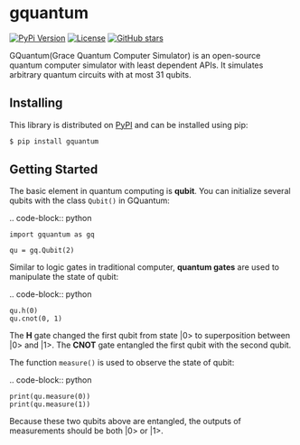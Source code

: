 # gquantum

[![PyPi
Version](https://img.shields.io/pypi/v/gquantum.svg?style=for-the-badge)](https://pypi.python.org/pypi/gquantum)
[![License](https://img.shields.io/pypi/l/gquantum.svg?style=for-the-badge)](https://pypi.python.org/pypi/gquantum/)
[![GitHub
stars](https://img.shields.io/github/stars/yangzheliu/gquantum.svg?style=for-the-badge&label=Stars)](https://github.com/YangzheLiu/gquantum)

GQuantum(Grace Quantum Computer Simulator) is an open-source quantum computer simulator with least dependent APIs. It simulates arbitrary quantum circuits with at most 31 qubits.

## Installing

This library is distributed on
[PyPI](https://pypi.python.org/pypi/gquantum) and can be installed using
pip:

```bash
$ pip install gquantum
```

## Getting Started

The basic element in quantum computing is **qubit**. You can initialize several qubits with the class ``Qubit()`` in GQuantum:

.. code-block:: python

    import gquantum as gq
    
    qu = gq.Qubit(2)
    
Similar to logic gates in traditional computer, **quantum gates** are used to manipulate the state of qubit:

.. code-block:: python

    qu.h(0)
    qu.cnot(0, 1)

The **H** gate changed the first qubit from state |0> to superposition between |0> and |1>. The **CNOT** gate entangled the first qubit with the second qubit.


The function ``measure()`` is used to observe the state of qubit:

.. code-block:: python

    print(qu.measure(0))
    print(qu.measure(1))

Because these two qubits above are entangled, the outputs of measurements should be both |0> or |1>.
